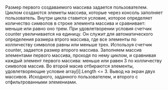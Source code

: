 Размер первого создаваемого массива задается пользователем.
Циклом создаются элеметы массива, которые через консоль заполняет пользователь.
Внутри цикла ставится условие, которое определяет количество символов в строке элемента массива и сравнивает: меньше или равно оно трем. При удовлетворении условия счетчик counter увеличивается на единицу. Он служит для автоматического определения размера втрого массива, где все элементы по колличеству символов равны или меньше трех.
Используя счетчик counter, задается размер второго массива.
Заполняем массив элементами первого массива, проходя по нему циклом, и сравнивая каждый элемент первого массива: меньше или равен 3 по колличеству символов массив.
Во второй масив отбираются элементы, удовлетворяющие условие array[i].Length <= 3.
Вывод на экран двух массивов. Исходного, заданного пользователем, и второго с отфильтрованными элемениами.
